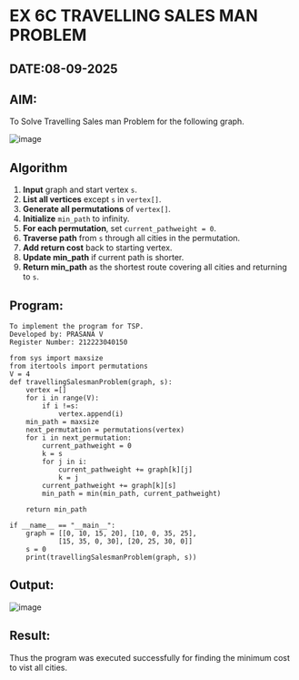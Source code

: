 # EX 6C TRAVELLING SALES MAN PROBLEM
## DATE:08-09-2025
## AIM:
To Solve Travelling Sales man Problem for the following graph.

![image](https://github.com/user-attachments/assets/653921a4-3d7b-4691-9b41-735e80f7af0b)



## Algorithm

1. **Input** graph and start vertex `s`.
2. **List all vertices** except `s` in `vertex[]`.
3. **Generate all permutations** of `vertex[]`.
4. **Initialize** `min_path` to infinity.
5. **For each permutation**, set `current_pathweight = 0`.
6. **Traverse path** from `s` through all cities in the permutation.
7. **Add return cost** back to starting vertex.
8. **Update min\_path** if current path is shorter.
9. **Return min\_path** as the shortest route covering all cities and returning to `s`.

## Program:
```
To implement the program for TSP.
Developed by: PRASANA V
Register Number: 212223040150
```
```PY
from sys import maxsize
from itertools import permutations
V = 4
def travellingSalesmanProblem(graph, s):
    vertex =[]
    for i in range(V):
        if i !=s:
            vertex.append(i)
    min_path = maxsize
    next_permutation = permutations(vertex)
    for i in next_permutation:
        current_pathweight = 0
        k = s
        for j in i:
            current_pathweight += graph[k][j]
            k = j
        current_pathweight += graph[k][s]
        min_path = min(min_path, current_pathweight)
        
    return min_path

if __name__ == "__main__":
    graph = [[0, 10, 15, 20], [10, 0, 35, 25],
            [15, 35, 0, 30], [20, 25, 30, 0]]
    s = 0
    print(travellingSalesmanProblem(graph, s))
```
## Output:

![image](https://github.com/user-attachments/assets/dc21adeb-9ea9-4d94-9600-aebd1cad1973)


## Result:
Thus the program was executed successfully for finding the minimum cost to vist all cities.
